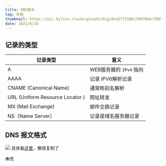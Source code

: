 ```yaml
---
title: DNS相关
tag: 杂技
thumbnail: https://pic.kylinn.cloud/uploads/big/0ce277218b174870b6c70055970e711b.jpg
date: 2021/8/16
---
```

## 记录的类型


| 记录类型                        | 意义                    |
| ------------------------------- | ----------------------- |
| A                               | WEB服务器的 `IPv4` 指向 |
| AAAA                            | 记录 IPV6解析记录       |
| CNAME (Canonical Name)          | 通常称别名解析          |
| URL (Uniform Resource Locator ) | 网址转发                |
| MX (Mail Exchange)              | 邮件交换记录            |
| NS（Name Server）               | 记录是域名服务器记录    |




## DNS 报文格式
![](https://pic.kylinn.cloud/uploads/big/8d0f3ebbbe7f8cd4c125a39f6b3f02db.gif)
具体看[这里](http://c.biancheng.net/view/6457.html)，懒得复制了





~~未完~~
